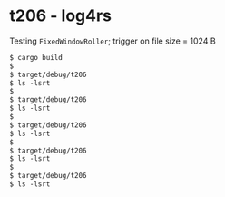 # t206 - log4rs

Testing `FixedWindowRoller`; trigger on file size = 1024 B

```txt
$ cargo build
$
$ target/debug/t206
$ ls -lsrt
$
$ target/debug/t206
$ ls -lsrt
$
$ target/debug/t206
$ ls -lsrt
$
$ target/debug/t206
$ ls -lsrt
$
$ target/debug/t206
$ ls -lsrt
```

